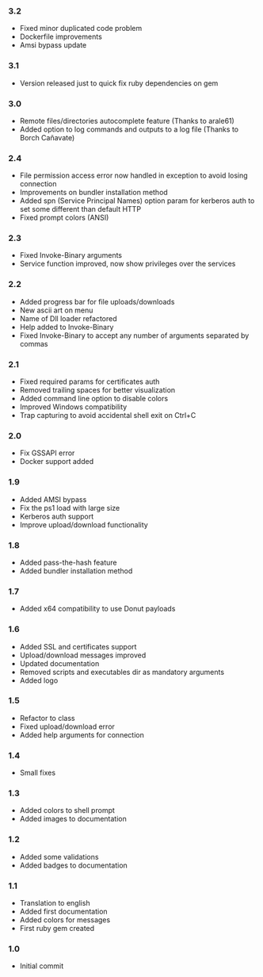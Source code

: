 ### 3.2
 - Fixed minor duplicated code problem
 - Dockerfile improvements
 - Amsi bypass update

### 3.1
 - Version released just to quick fix ruby dependencies on gem

### 3.0
 - Remote files/directories autocomplete feature (Thanks to arale61)
 - Added option to log commands and outputs to a log file (Thanks to Borch Cañavate)

### 2.4
 - File permission access error now handled in exception to avoid losing connection
 - Improvements on bundler installation method
 - Added spn (Service Principal Names) option param for kerberos auth to set some different than default HTTP
 - Fixed prompt colors (ANSI)

### 2.3
 - Fixed Invoke-Binary arguments
 - Service function improved, now show privileges over the services

### 2.2
 - Added progress bar for file uploads/downloads
 - New ascii art on menu
 - Name of Dll loader refactored
 - Help added to Invoke-Binary
 - Fixed Invoke-Binary to accept any number of arguments separated by commas

### 2.1
 - Fixed required params for certificates auth
 - Removed trailing spaces for better visualization
 - Added command line option to disable colors
 - Improved Windows compatibility
 - Trap capturing to avoid accidental shell exit on Ctrl+C

### 2.0
 - Fix GSSAPI error
 - Docker support added

### 1.9
 - Added AMSI bypass
 - Fix the ps1 load with large size
 - Kerberos auth support
 - Improve upload/download functionality

### 1.8
 - Added pass-the-hash feature
 - Added bundler installation method

### 1.7
 - Added x64 compatibility to use Donut payloads

### 1.6
 - Added SSL and certificates support
 - Upload/download messages improved
 - Updated documentation
 - Removed scripts and executables dir as mandatory arguments
 - Added logo

### 1.5
 - Refactor to class
 - Fixed upload/download error
 - Added help arguments for connection

### 1.4
 - Small fixes

### 1.3
 - Added colors to shell prompt
 - Added images to documentation

### 1.2
 - Added some validations
 - Added badges to documentation

### 1.1
 - Translation to english
 - Added first documentation
 - Added colors for messages
 - First ruby gem created

### 1.0
 - Initial commit
